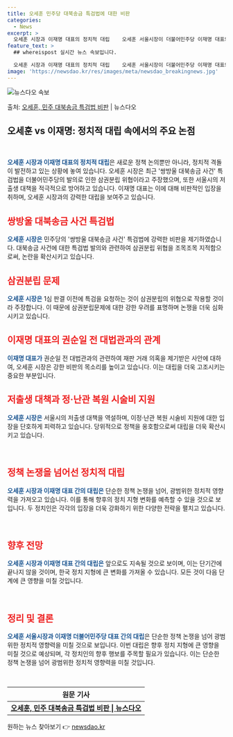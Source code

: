 ```yaml
---
title: 오세훈 민주당 대북송금 특검법에 대한 비판
categories:
  - News
excerpt: >
  오세훈 시장과 이재명 대표의 정치적 대립    오세훈 서울시장이 더불어민주당 이재명 대표와 첨예한 논쟁을 벌…
feature_text: >
  ## whereispost 실시간 뉴스 속보입니다.

  오세훈 시장과 이재명 대표의 정치적 대립    오세훈 서울시장이 더불어민주당 이재명 대표와 첨예한 논쟁을 벌…
image: 'https://newsdao.kr/res/images/meta/newsdao_breakingnews.jpg'
---
```


![뉴스다오 속보](https://newsdao.kr/res/images/meta/newsdao_breakingnews.jpg)

<p>출처: <a href="https://newsdao.kr/4076" rel="dofollow">오세훈, 민주 대북송금 특검법 비판</a> | 뉴스다오</p>

<h2 data-ke-size="size26">오세훈 vs 이재명: 정치적 대립 속에서의 주요 논점</h2>
<p data-ke-size="size16">&nbsp;</p>
<p data-ke-size="size16"><b><span style="color: #1a5490;">오세훈 시장과 이재명 대표의 정치적 대립</span></b>은 새로운 정책 논의뿐만 아니라, 정치적 격돌이 발전하고 있는 상황에 놓여 있습니다. 오세훈 시장은 최근 '쌍방울 대북송금 사건' 특검법을 더불어민주당의 발의로 인한 삼권분립 위협이라고 주장했으며, 또한 서울시의 저출생 대책을 적극적으로 방어하고 있습니다. 이재명 대표는 이에 대해 비판적인 입장을 취하며, 오세훈 시장과의 강력한 대립을 보여주고 있습니다.</p>

<h2 data-ke-size="size24"><b><span style="color: #ee2323;">쌍방울 대북송금 사건 특검법</span></b></h2>
<p data-ke-size="size16"><b><span style="color: #1a5490;">오세훈 시장은</span></b> 민주당의 '쌍방울 대북송금 사건' 특검법에 강력한 비판을 제기하였습니다. 대북송금 사건에 대한 특검법 발의와 관련하여 삼권분립 위협을 조목조목 지적함으로써, 논란을 확산시키고 있습니다.</p>

<h2 data-ke-size="size24"><b><span style="color: #ee2323;">삼권분립 문제</span></b></h2>
<p data-ke-size="size16"><b><span style="color: #1a5490;">오세훈 시장은</span></b> 1심 판결 이전에 특검을 요청하는 것이 삼권분립의 위협으로 작용할 것이라 주장합니다. 이 때문에 삼권분립문제에 대한 강한 우려를 표명하며 논쟁을 더욱 심화시키고 있습니다.</p>

<h2 data-ke-size="size24"><b><span style="color: #ee2323;">이재명 대표의 권순일 전 대법관과의 관계</span></b></h2>
<p data-ke-size="size16"><b><span style="color: #1a5490;">이재명 대표가</span></b> 권순일 전 대법관과의 관련하여 재판 거래 의혹을 제기받은 사안에 대하여, 오세훈 시장은 강한 비판의 목소리를 높이고 있습니다. 이는 대립을 더욱 고조시키는 중요한 부분입니다.</p>

<h2 data-ke-size="size24"><b><span style="color: #ee2323;">저출생 대책과 정·난관 복원 시술비 지원</span></b></h2>
<p data-ke-size="size16"><b><span style="color: #1a5490;">오세훈 시장은</span></b> 서울시의 저출생 대책을 역설하며, 이정·난관 복원 시술비 지원에 대한 입장을 단호하게 피력하고 있습니다. 당위적으로 정책을 옹호함으로써 대립을 더욱 확산시키고 있습니다.</p>

<p data-ke-size="size16">&nbsp;</p>
<h2 data-ke-size="size24"><b><span style="color: #ee2323;">정책 논쟁을 넘어선 정치적 대립</span></b></h2>
<p data-ke-size="size16"><b><span style="color: #1a5490;">오세훈 시장과 이재명 대표 간의 대립은</span></b> 단순한 정책 논쟁을 넘어, 광범위한 정치적 영향력을 가져오고 있습니다. 이를 통해 향후의 정치 지형 변화를 예측할 수 있을 것으로 보입니다. 두 정치인은 각각의 입장을 더욱 강화하기 위한 다양한 전략을 펼치고 있습니다.</p>
<p data-ke-size="size16">&nbsp;</p>
<h2 data-ke-size="size24"><b><span style="color: #ee2323;">향후 전망</span></b></h2>
<p data-ke-size="size16"><b><span style="color: #1a5490;">오세훈 시장과 이재명 대표 간의 대립은</span></b> 앞으로도 지속될 것으로 보이며, 이는 단기간에 끝나지 않을 것이며, 한국 정치 지형에 큰 변화를 가져올 수 있습니다. 모든 것이 다음 단계에 큰 영향을 미칠 것입니다.</p>
<p data-ke-size="size16">&nbsp;</p>
<h2 data-ke-size="size24"><b><span style="color: #ee2323;">정리 및 결론</span></b></h2>
<p data-ke-size="size16"><b><span style="color: #1a5490;">오세훈 서울시장과 이재명 더불어민주당 대표 간의 대립</span></b>은 단순한 정책 논쟁을 넘어 광범위한 정치적 영향력을 미칠 것으로 보입니다. 이번 대립은 향후 정치 지형에 큰 영향을 미칠 것으로 예상되며, 각 정치인의 향후 행보를 주목할 필요가 있습니다. 이는 단순한 정책 논쟁을 넘어 광범위한 정치적 영향력을 미칠 것입니다.</p>
<p data-ke-size="size16">&nbsp;</p>
<table>
	<thead>
		<tr>
			<th><b>원문 기사</b></th>
		</tr>
	</thead>
	<tbody>
		<tr>
			<td style="text-align: center; height: 17px;"><b><a href="https://newsdao.kr/4076">오세훈, 민주 대북송금 특검법 비판 | 뉴스다오</a></b></td>
		</tr>
	</tbody>
</table>
<p data-ke-size="size16"></p> 

원하는 뉴스 찾아보기 👉 <a href="https://newsdao.kr" rel="dofollow">newsdao.kr</a>


